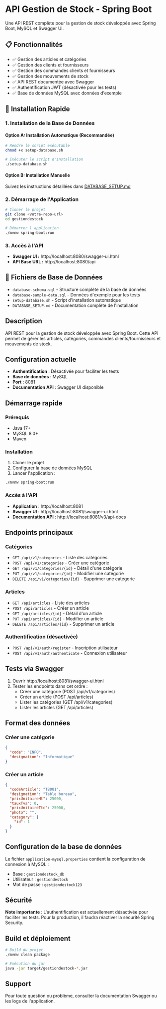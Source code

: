 # API Gestion de Stock - Spring Boot

Une API REST complète pour la gestion de stock développée avec Spring Boot, MySQL et Swagger UI.

## 📋 Fonctionnalités

- ✅ Gestion des articles et catégories
- ✅ Gestion des clients et fournisseurs
- ✅ Gestion des commandes clients et fournisseurs
- ✅ Gestion des mouvements de stock
- ✅ API REST documentée avec Swagger
- ✅ Authentification JWT (désactivée pour les tests)
- ✅ Base de données MySQL avec données d'exemple

## 🚀 Installation Rapide

### 1. Installation de la Base de Données

#### Option A: Installation Automatique (Recommandée)
```bash
# Rendre le script exécutable
chmod +x setup-database.sh

# Exécuter le script d'installation
./setup-database.sh
```

#### Option B: Installation Manuelle
Suivez les instructions détaillées dans [DATABASE_SETUP.md](DATABASE_SETUP.md)

### 2. Démarrage de l'Application
```bash
# Cloner le projet
git clone <votre-repo-url>
cd gestiondestock

# Démarrer l'application
./mvnw spring-boot:run
```

### 3. Accès à l'API
- **Swagger UI :** http://localhost:8080/swagger-ui.html
- **API Base URL :** http://localhost:8080/api

## 📁 Fichiers de Base de Données

- `database-schema.sql` - Structure complète de la base de données
- `database-sample-data.sql` - Données d'exemple pour les tests
- `setup-database.sh` - Script d'installation automatique
- `DATABASE_SETUP.md` - Documentation complète de l'installation

## Description
API REST pour la gestion de stock développée avec Spring Boot. Cette API permet de gérer les articles, catégories, commandes clients/fournisseurs et mouvements de stock.

## Configuration actuelle
- **Authentification** : Désactivée pour faciliter les tests
- **Base de données** : MySQL
- **Port** : 8081
- **Documentation API** : Swagger UI disponible

## Démarrage rapide

### Prérequis
- Java 17+
- MySQL 8.0+
- Maven

### Installation
1. Cloner le projet
2. Configurer la base de données MySQL
3. Lancer l'application :
```bash
./mvnw spring-boot:run
```

### Accès à l'API
- **Application** : http://localhost:8081
- **Swagger UI** : http://localhost:8081/swagger-ui.html
- **Documentation API** : http://localhost:8081/v3/api-docs

## Endpoints principaux

### Catégories
- `GET /api/v1/categories` - Liste des catégories
- `POST /api/v1/categories` - Créer une catégorie
- `GET /api/v1/categories/{id}` - Détail d'une catégorie
- `PUT /api/v1/categories/{id}` - Modifier une catégorie
- `DELETE /api/v1/categories/{id}` - Supprimer une catégorie

### Articles
- `GET /api/articles` - Liste des articles
- `POST /api/articles` - Créer un article
- `GET /api/articles/{id}` - Détail d'un article
- `PUT /api/articles/{id}` - Modifier un article
- `DELETE /api/articles/{id}` - Supprimer un article

### Authentification (désactivée)
- `POST /api/v1/auth/register` - Inscription utilisateur
- `POST /api/v1/auth/authenticate` - Connexion utilisateur

## Tests via Swagger

1. Ouvrir http://localhost:8081/swagger-ui.html
2. Tester les endpoints dans cet ordre :
   - Créer une catégorie (POST /api/v1/categories)
   - Créer un article (POST /api/articles)
   - Lister les catégories (GET /api/v1/categories)
   - Lister les articles (GET /api/articles)

## Format des données

### Créer une catégorie
```json
{
  "code": "INFO",
  "designation": "Informatique"
}
```

### Créer un article
```json
{
  "codeArticle": "TB001",
  "designation": "Table bureau",
  "prixUnitaireHt": 25000,
  "tauxTva": 0,
  "prixUnitaireTtc": 25000,
  "photo": "",
  "category": {
    "id": 1
  }
}
```

## Configuration de la base de données

Le fichier `application-mysql.properties` contient la configuration de connexion à MySQL :
- Base : `gestiondestock_db`
- Utilisateur : `gestiondestock`
- Mot de passe : `gestiondestock123`

## Sécurité

**Note importante** : L'authentification est actuellement désactivée pour faciliter les tests. Pour la production, il faudra réactiver la sécurité Spring Security.

## Build et déploiement

```bash
# Build du projet
./mvnw clean package

# Exécution du jar
java -jar target/gestiondestock-*.jar
```

## Support

Pour toute question ou problème, consulter la documentation Swagger ou les logs de l'application. 